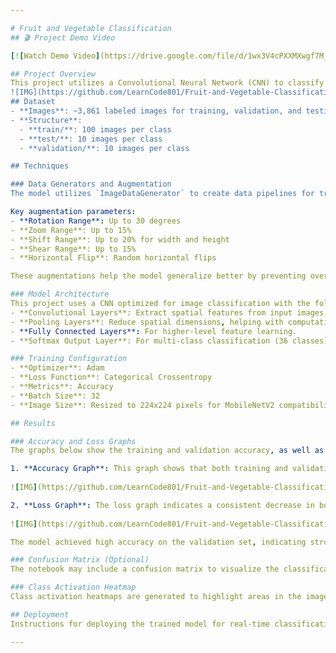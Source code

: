 ```yaml
---

# Fruit and Vegetable Classification
## 🎬 Project Demo Video

[![Watch Demo Video](https://drive.google.com/file/d/1wx3V4cPXXMXwgf7M_WhylRdPiJNWLFQz/view?usp=sharing)

## Project Overview
This project utilizes a Convolutional Neural Network (CNN) to classify images of 36 different fruits and vegetables. The model architecture is supported by MobileNetV2 preprocessing, along with robust data augmentation techniques to enhance the model's generalizability.
![IMG](https://github.com/LearnCode801/Fruit-and-Vegetable-Classification/blob/main/Screenshot%202024-10-30%20165244.png)
## Dataset
- **Images**: ~3,861 labeled images for training, validation, and testing.
- **Structure**:
  - **train/**: 100 images per class
  - **test/**: 10 images per class
  - **validation/**: 10 images per class

## Techniques

### Data Generators and Augmentation
The model utilizes `ImageDataGenerator` to create data pipelines for training, validation, and testing. The training and validation generators apply **MobileNetV2 preprocessing** to normalize images to the input scale required by the model. Additionally, data augmentation techniques, such as **rotation, zoom, width and height shift, shear, and horizontal flip**, are used to improve the model's robustness by exposing it to variations in data.

Key augmentation parameters:
- **Rotation Range**: Up to 30 degrees
- **Zoom Range**: Up to 15%
- **Shift Range**: Up to 20% for width and height
- **Shear Range**: Up to 15%
- **Horizontal Flip**: Random horizontal flips

These augmentations help the model generalize better by preventing overfitting and making it adaptable to variations in image orientations and sizes.

### Model Architecture
This project uses a CNN optimized for image classification with the following architecture:
- **Convolutional Layers**: Extract spatial features from input images.
- **Pooling Layers**: Reduce spatial dimensions, helping with computational efficiency.
- **Fully Connected Layers**: For higher-level feature learning.
- **Softmax Output Layer**: For multi-class classification (36 classes).

### Training Configuration
- **Optimizer**: Adam
- **Loss Function**: Categorical Crossentropy
- **Metrics**: Accuracy
- **Batch Size**: 32
- **Image Size**: Resized to 224x224 pixels for MobileNetV2 compatibility

## Results

### Accuracy and Loss Graphs
The graphs below show the training and validation accuracy, as well as the loss across epochs:

1. **Accuracy Graph**: This graph shows that both training and validation accuracy improve steadily over epochs, reaching over 90% by the end of training.
   
![IMG](https://github.com/LearnCode801/Fruit-and-Vegetable-Classification/blob/main/result%201.png)

2. **Loss Graph**: The loss graph indicates a consistent decrease in both training and validation loss, demonstrating good convergence and minimal overfitting.
   
![IMG](https://github.com/LearnCode801/Fruit-and-Vegetable-Classification/blob/main/result%202.png)

The model achieved high accuracy on the validation set, indicating strong performance on unseen data. 

### Confusion Matrix (Optional)
The notebook may include a confusion matrix to visualize the classification performance per category, revealing insights into which classes are classified accurately and where misclassifications may occur.

### Class Activation Heatmap
Class activation heatmaps are generated to highlight areas in the images that influence the model’s decision, aiding interpretability and providing insights into the model’s focus during classification.

## Deployment
Instructions for deploying the trained model for real-time classification are provided in the notebook, allowing users to apply the model in practical applications.

--- 
```

